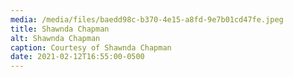 ```yaml
---
media: /media/files/baedd98c-b370-4e15-a8fd-9e7b01cd47fe.jpeg
title: Shawnda Chapman
alt: Shawnda Chapman
caption: Courtesy of Shawnda Chapman
date: 2021-02-12T16:55:00-0500
---
```


